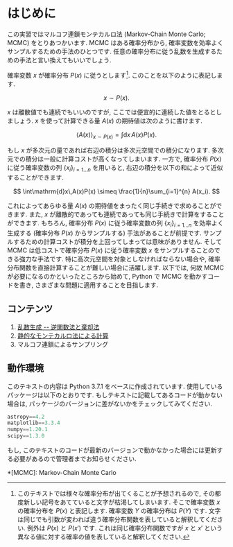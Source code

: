 # はじめに

この実習ではマルコフ連鎖モンテカルロ法 (Markov-Chain Monte Carlo; MCMC) をとりあつかいます. MCMC はある確率分布から, 確率変数を効率よくサンプルするための手法のひとつです. 任意の確率分布に従う乱数を生成するための手法と言い換えてもいいでしょう.

確率変数 $x$ が確率分布 $P(x)$ に従うとします[^1]. このことを以下のように表記します.

[^1]: このテキストでは様々な確率分布が出てくることが予想されるので, その都度新しい記号をあてていると文字が枯渇してしまいます. そこで確率変数 $x$ の確率分布を $P(x)$ と表記します. 確率変数 $Y$ の確率分布は $P(Y)$ です. 文字は同じでも引数が変われば違う確率分布関数を表していると解釈してください. 例外は $P(x)$ と $P(x')$ です. これは同じ確率分布関数ですが $x$ と $x'$ という異なる値に対する確率の値を表していると解釈してください.

$$
x \sim P(x).
$$

$x$ は離散値でも連続でもいいのですが, ここでは便宜的に連続した値をとるとしましょう. $x$ を使って計算できる量 $A(x)$ の期待値は次のように書けます.

$$
\left\langle A(x) \right\rangle_{x \sim P(x)}
= \int\mathrm{d}x\,A(x)P(x).
$$

もし $x$ が多次元の量であれば右辺の積分は多次元空間での積分になります. 多次元での積分は一般に計算コストが高くなってしまいます. 一方で, 確率分布 $P(x)$ に従う確率変数の列 $\{x_i\}_{i=1{\ldots}n}$ を用いると, 右辺の積分を以下の和によって近似することができます.

$$
\int\mathrm{d}x\,A(x)P(x)
\simeq \frac{1}{n}\sum_{i=1}^{n} A(x_i).
$$

これによってあらゆる量 $A(x)$ の期待値をまったく同じ手続きで求めることができます. また, $x$ が離散的であっても連続であっても同じ手続きで計算をすることができます. もちろん, 確率分布 $P(x)$ に従う確率変数の列 $\{x_i\}_{i=1{\ldots}n}$ を効率よく生成する (確率分布 $P(x)$ からサンプルする) 手法があることが前提です. サンプルするための計算コストが積分を上回ってしまっては意味がありません. そして MCMC は低コストで確率分布 $P(x)$ に従う確率変数 $x$ をサンプルすることのできる強力な手法です. 特に高次元空間を対象としなければならない場合や, 確率分布関数を直接計算することが難しい場合に活躍します. 以下では, 何故 MCMC が必要になるのかといったところから始めて, Python で MCMC を動かすコードを書き, さまざまな問題に適用することを目指します.

## コンテンツ
1. [乱数生成 -- 逆関数法と棄却法](./generate.md)
1. [静的なモンテカルロ法による計算](./static_mcmc.md)
1. マルコフ連鎖によるサンプリング


## 動作環境
このテキストの内容は Python 3.7.1 をベースに作成されています. 使用しているパッケージは以下のとおりです. もしテキストに記載してあるコードが動かない場合は, パッケージのバージョンに差がないかをチェックしてみてください.

``` python
astropy==4.2
matplotlib==3.3.4
numpy==1.20.1
scipy==1.3.0
```

もし, このテキストのコードが最新のバージョンで動かなかった場合には更新する必要があるので管理者までお知らせください.

*[MCMC]: Markov-Chain Monte Carlo

